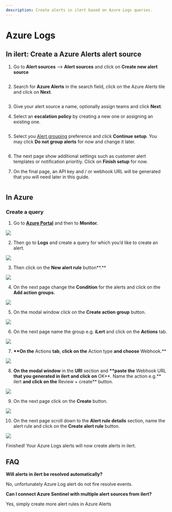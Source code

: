 ```yaml
---
description: Create alerts in ilert based on Azure Logs queries.
---
```


# Azure Logs

## In ilert: Create a Azure Alerts alert source <a href="#in-ilert" id="in-ilert"></a>

1.  Go to **Alert sources** --> **Alert sources** and click on **Create new alert source**

    <figure><img src="../../.gitbook/assets/Screenshot 2023-08-28 at 10.21.10.png" alt=""><figcaption></figcaption></figure>
2.  Search for **Azure Alerts** in the search field, click on the Azure Alerts tile and click on **Next**.&#x20;

    <figure><img src="../../.gitbook/assets/Screenshot 2023-08-28 at 10.24.23.png" alt=""><figcaption></figcaption></figure>
3. Give your alert source a name, optionally assign teams and click **Next**.
4.  Select an **escalation policy** by creating a new one or assigning an existing one.

    <figure><img src="../../.gitbook/assets/Screenshot 2023-08-28 at 11.37.47.png" alt=""><figcaption></figcaption></figure>
5.  Select you [Alert grouping](../../alerting/alert-sources.md#alert-grouping) preference and click **Continue setup**. You may click **Do not group alerts** for now and change it later.&#x20;

    <figure><img src="../../.gitbook/assets/Screenshot 2023-08-28 at 11.38.24.png" alt=""><figcaption></figcaption></figure>
6. The next page show additional settings such as customer alert templates or notification prioritiy. Click on **Finish setup** for now.
7.  On the final page, an API key and / or webhook URL will be generated that you will need later in this guide.

    <figure><img src="../../.gitbook/assets/Screenshot 2023-08-28 at 11.47.34 (1).png" alt=""><figcaption></figcaption></figure>

## In Azure <a href="#in-splunk" id="in-splunk"></a>

### Create a query <a href="#create-action-sequences" id="create-action-sequences"></a>

1. Go to [**Azure Portal**](https://portal.azure.com) and then to **Monitor.**

![](<../../.gitbook/assets/Home\_-\_Microsoft\_Azure (6).png>)

2. Then go to **Logs** and create a query for which you’d like to create an alert.

![](../../.gitbook/assets/Monitor\_-\_Microsoft\_Azure.png)

3. Then click on the **New alert rule** button\*\*.\*\*

![](../../.gitbook/assets/Logs\_-\_Microsoft\_Azure.png)

4. On the next page change the **Condition** for the alerts and click on the **Add action groups.**

![](<../../.gitbook/assets/1 (1) (1).png>)

5. On the modal window click on the **Create action group** button.

![](<../../.gitbook/assets/2 (1) (1).png>)

6. On the next page name the group e.g. **iLert** and click on the **Actions** tab.

![](<../../.gitbook/assets/3 (1) (1).png>)

7. **\*\*On the** Actions **tab**, **click on the** Action type **and choose** Webhook.\*\*

![](<../../.gitbook/assets/4 (1).png>)

8. **On the modal window** in the **URI** section and **\*\*paste the** Webhook URL **that you generated in ilert and click on** OK\*\*. Name the action e.g.\*\* ilert **and click on the** Review + create\*\* button.

![](<../../.gitbook/assets/5 (1).png>)

9. On the next page click on the **Create** button.

![](<../../.gitbook/assets/6 (1).png>)

10. On the next page scroll down to the **Alert rule details** section, name the alert rule and click on the **Create alert rule** button.

![](<../../.gitbook/assets/7 (1).png>)

Finished! Your Azure Logs alerts will now create alerts in ilert.

## FAQ <a href="#faq" id="faq"></a>

**Will alerts in ilert be resolved automatically?**

No, unfortunately Azure Log alert do not fire resolve events.

**Can I connect Azure Sentinel with multiple alert sources from ilert?**

Yes, simply create more alert rules in Azure Alerts
